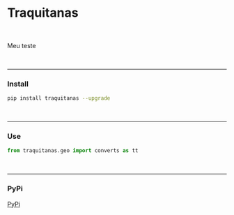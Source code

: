 # Traquitanas

<br>

Meu teste

<br>

-----

### Install

```bash
pip install traquitanas --upgrade
```

<br>

----

### Use

```python
from traquitanas.geo import converts as tt
```

<br>

----

### PyPi

[PyPi](https://pypi.org/project/traquitanas/)

<br>
